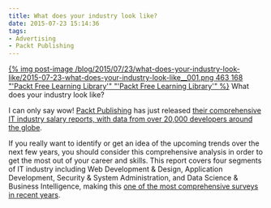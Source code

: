 ```yaml
---
title: What does your industry look like?
date: 2015-07-23 15:14:36
tags:
- Advertising
- Packt Publishing
---
```


[{% img post-image /blog/2015/07/23/what-does-your-industry-look-like/2015-07-23-what-does-your-industry-look-like__001.png 463 168 "'Packt Free Learning Library'" "'Packt Free Learning Library'" %}](/blog/2015/07/23/what-does-your-industry-look-like/2015-07-23-what-does-your-industry-look-like__001.png)
<span class="post-image-title">What does your industry look like?</span>

I can only say wow! [Packt Publishing](https://www.packtpub.com/) has just released [their comprehensive IT industry salary reports, with data from over 20,000 developers around the globe](http://bit.ly/1TSIsRq).

If you really want to identify or get an idea of the upcoming trends over the next few years, you should consider this comprehensive analysis in order to get the most out of your career and skills. This report covers four segments of IT industry including Web Development & Design, Application Development, Security & System Administration, and Data Science & Business Intelligence, making this [one of the most comprehensive surveys in recent years](http://bit.ly/1TSIsRq).

<!-- more -->

